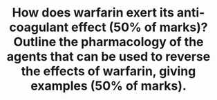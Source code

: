 ---
title: "How does warfarin exert its anti-coagulant effect (50% of marks)? Outline the pharmacology of the agents that can be used to reverse the effects of warfarin, giving examples (50% of marks)."
entityType: SAQ
exam: PEX
college: CICM
year: 2015
sitting: A
question: 8
passRate: 38
EC_expectedDomains:
- "It was expected answers would provide a brief overview of all three agents."
EC_extraCredit:
- "Better answers noted additional facts such as oral vitamin K because it is fat soluble requires the presence of bile salts to be absorbed from the gut or the rare but life threatening hypersensitivity reaction caused by intravenous vitamin K possibly related to its preservative benzyl alcohol."
EC_errorsCommon:
- "A common omission was the amount of coagulation factors in international units (IU) in an ampoule of prothrombinex or the dose required to reverse warfarin anticoagulation."
- "A description of the clinical pros-cons of the various agents was not required to answer the question."
---